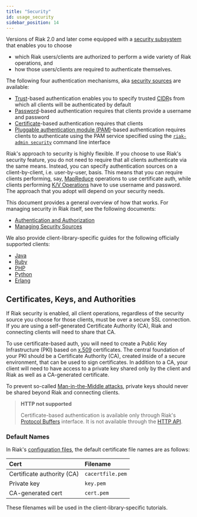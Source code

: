 ```yaml
---
title: "Security"
id: usage_security
sidebar_position: 14
---
```


Versions of Riak 2.0 and later come equipped with a [security subsystem](../../../using/security/basics.md) that enables you to choose

* which Riak users/clients are authorized to perform a wide variety of
  Riak operations, and
* how those users/clients are required to authenticate themselves.

The following four authentication mechanisms, aka [security sources](../../../using/security/managing-sources.md) are available:

* [Trust](../../../using/security/managing-sources.md#trust-based-authentication)-based
  authentication enables you to specify trusted
  [CIDR](http://en.wikipedia.org/wiki/Classless_Inter-Domain_Routing)s
  from which all clients will be authenticated by default
* [Password](../../../using/security/managing-sources.md#password-based-authentication)-based authentication requires
  that clients provide a username and password
* [Certificate](../../../using/security/managing-sources.md#certificate-based-authentication)-based authentication
  requires that clients
* [Pluggable authentication module (PAM)](../../../using/security/managing-sources.md#pam-based-authentication)-based authentication requires
  clients to authenticate using the PAM service specified using the
  [`riak-admin security`](../../../using/security/managing-sources.md)
  command line interface

Riak's approach to security is highly flexible. If you choose to use
Riak's security feature, you do not need to require that all clients
authenticate via the same means. Instead, you can specify authentication
sources on a client-by-client, i.e. user-by-user, basis. This means that
you can require clients performing, say, [MapReduce](../../../developing/usage/mapreduce.md)
operations to use certificate auth, while clients performing [K/V Operations](../../../developing/usage/index.md) have to use username and password. The approach
that you adopt will depend on your security needs.

This document provides a general overview of how that works. For
managing security in Riak itself, see the following documents:

* [Authentication and Authorization](../../../using/security/basics.md)
* [Managing Security Sources](../../../using/security/managing-sources.md)

We also provide client-library-specific guides for the following
officially supported clients:

* [Java](../../../developing/usage/security/java.md)
* [Ruby](../../../developing/usage/security/ruby.md)
* [PHP](../../../developing/usage/security/php.md)
* [Python](../../../developing/usage/security/python.md)
* [Erlang](../../../developing/usage/security/erlang.md)

## Certificates, Keys, and Authorities

If Riak security is enabled, all client operations, regardless of the
security source you choose for those clients, must be over a secure SSL
connection. If you are using a self-generated Certificate Authority
(CA), Riak and connecting clients will need to share that CA.

To use certificate-based auth, you will need to create a Public Key
Infrastructure (PKI) based on
[x.509](http://en.wikipedia.org/wiki/X.509) certificates. The central
foundation of your PKI should be a Certificate Authority (CA), created
inside of a secure environment, that can be used to sign certificates.
In addition to a CA, your client will need to have access to a private
key shared only by the client and Riak as well as a CA-generated
certificate.

To prevent so-called [Man-in-the-Middle
attacks](http://en.wikipedia.org/wiki/Man-in-the-middle_attack), private
keys should never be shared beyond Riak and connecting clients.

> **HTTP not supported**
>
> Certificate-based authentication is available only through Riak's
> [Protocol Buffers](../../../developing/api/protocol-buffers/index.md) interface. It is not available through the
> [HTTP API](../../../developing/api/http/index.md).

### Default Names

In Riak's [configuration files](../../../configuring/reference.md#security), the
default certificate file names are as follows:

| Cert                       | Filename         |
|:---------------------------|:-----------------|
| Certificate authority (CA) | `cacertfile.pem` |
| Private key                | `key.pem`        |
| CA-generated cert          | `cert.pem`       |

These filenames will be used in the client-library-specific tutorials.
